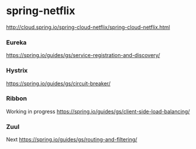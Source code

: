 # spring-netflix

http://cloud.spring.io/spring-cloud-netflix/spring-cloud-netflix.html

### Eureka
https://spring.io/guides/gs/service-registration-and-discovery/

### Hystrix
https://spring.io/guides/gs/circuit-breaker/

### Ribbon
Working in progress
https://spring.io/guides/gs/client-side-load-balancing/

### Zuul
Next
https://spring.io/guides/gs/routing-and-filtering/